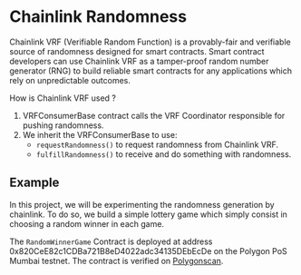 # Chainlink Randomness

Chainlink VRF (Verifiable Random Function) is a provably-fair and verifiable source of randomness designed for smart contracts. Smart contract developers can use Chainlink VRF as a tamper-proof random number generator (RNG) to build reliable smart contracts for any applications which rely on unpredictable outcomes.

How is Chainlink VRF used ?
1. VRFConsumerBase contract calls the VRF Coordinator responsible for pushing randomness.
2. We inherit the VRFConsumerBase to use:
    - `requestRandomness()` to request randomness from Chainlink VRF.
    - `fulfillRandomness()` to receive and do something with randomness.

## Example

In this project, we will be experimenting the randomness generation by chainlink.
To do so, we build a simple lottery game which simply consist in choosing a random winner in each game.

The `RandomWinnerGame` Contract is deployed at address 0x820CeE82c1CDBa721B8eD4022adc34135DEbEcDe on the Polygon PoS Mumbai testnet.
The contract is verified on [Polygonscan](https://mumbai.polygonscan.com/address/0x820CeE82c1CDBa721B8eD4022adc34135DEbEcDe#code).
